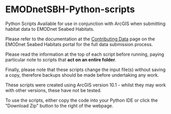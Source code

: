 # EMODnetSBH-Python-scripts
Python Scripts Available for use in conjunction with ArcGIS when submitting habitat data to EMODnet Seabed Habitats.

Please refer to the documentation at the [Contributing Data](http://www.emodnet-seabedhabitats.eu/contributedata) page on the EMODnet Seabed Habitats portal for the full data submission process.

Please read the information at the top of each script before running, paying particular note to scripts that **act on an entire folder**.

Finally, please note that these scripts change the input file(s) without saving a copy, therefore backups should be made before undertaking any work.

These scripts were created using ArcGIS version 10.1 - whilst they may work with other versions, these have not be tested.

To use the scripts, either copy the code into your Python IDE or click the "Download Zip" button to the right of the webpage.
